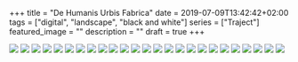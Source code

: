 +++
title =  "De Humanis Urbis Fabrica"
date = 2019-07-09T13:42:42+02:00
tags = ["digital", "landscape", "black and white"]
series = ["Traject"]
featured_image = ""
description = ""
draft = true
+++

![](/img/2017/TrajectWeb/Traject-1.jpg)
![](/img/2017/TrajectWeb/Traject-3.jpg)
![](/img/2017/TrajectWeb/Traject-4.jpg)
![](/img/2017/TrajectWeb/Traject-5.jpg)
![](/img/2017/TrajectWeb/Traject-6.jpg)
![](/img/2017/TrajectWeb/Traject-7.jpg)
![](/img/2017/TrajectWeb/Traject-8.jpg)
![](/img/2017/TrajectWeb/Traject-9.jpg)
![](/img/2017/TrajectWeb/Traject-10.jpg)
![](/img/2017/TrajectWeb/Traject-11.jpg)
![](/img/2017/TrajectWeb/Traject-12.jpg)
![](/img/2017/TrajectWeb/Traject-13.jpg)
![](/img/2017/TrajectWeb/Traject-14.jpg)
![](/img/2017/TrajectWeb/Traject-15.jpg)
![](/img/2017/TrajectWeb/Traject-16.jpg)
![](/img/2017/TrajectWeb/Traject-17.jpg)
![](/img/2017/TrajectWeb/Traject-18.jpg)
![](/img/2017/TrajectWeb/Traject-19.jpg)
![](/img/2017/TrajectWeb/Traject-20.jpg)
![](/img/2017/TrajectWeb/Traject-21.jpg)
![](/img/2017/TrajectWeb/Traject-22.jpg)
![](/img/2017/TrajectWeb/Traject-23.jpg)
![](/img/2017/TrajectWeb/Traject-24.jpg)
![](/img/2017/TrajectWeb/Traject-25.jpg)
![](/img/2017/TrajectWeb/Traject-26.jpg)